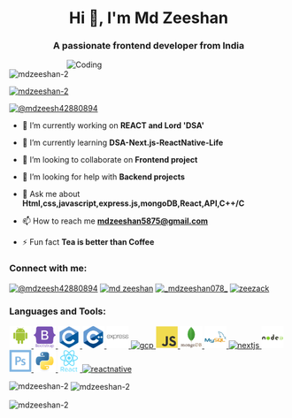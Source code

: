 <h1 align="center">Hi 👋, I'm Md Zeeshan</h1>
<h3 align="center">A passionate frontend developer from India</h3>
<img align="right" alt="Coding" width="400" src="https://pin.it/1iLZM7Q">
<p align="left"> <img src="https://komarev.com/ghpvc/?username=mdzeeshan-2&label=Profile%20views&color=0e75b6&style=flat" alt="mdzeeshan-2" /> </p>

<p align="left"> <a href="https://github.com/ryo-ma/github-profile-trophy"><img src="https://github-profile-trophy.vercel.app/?username=mdzeeshan-2" alt="mdzeeshan-2" /></a> </p>

<p align="left"> <a href="https://twitter.com/@mdzeesh42880894" target="blank"><img src="https://img.shields.io/twitter/follow/@mdzeesh42880894?logo=twitter&style=for-the-badge" alt="@mdzeesh42880894" /></a> </p>

- 🔭 I’m currently working on **REACT and Lord 'DSA'**

- 🌱 I’m currently learning **DSA-Next.js-ReactNative-Life**

- 👯 I’m looking to collaborate on **Frontend project**

- 🤝 I’m looking for help with **Backend projects**

- 💬 Ask me about **Html,css,javascript,express.js,mongoDB,React,API,C++/C**

- 📫 How to reach me **mdzeeshan5875@gmail.com**

- ⚡ Fun fact **Tea is better than Coffee**

<h3 align="left">Connect with me:</h3>
<p align="left">
<a href="https://twitter.com/@mdzeesh42880894" target="blank"><img align="center" src="https://raw.githubusercontent.com/rahuldkjain/github-profile-readme-generator/master/src/images/icons/Social/twitter.svg" alt="@mdzeesh42880894" height="30" width="40" /></a>
<a href="https://linkedin.com/in/md zeeshan" target="blank"><img align="center" src="https://raw.githubusercontent.com/rahuldkjain/github-profile-readme-generator/master/src/images/icons/Social/linked-in-alt.svg" alt="md zeeshan" height="30" width="40" /></a>
<a href="https://instagram.com/_mdzeeshan078_" target="blank"><img align="center" src="https://raw.githubusercontent.com/rahuldkjain/github-profile-readme-generator/master/src/images/icons/Social/instagram.svg" alt="_mdzeeshan078_" height="30" width="40" /></a>
<a href="https://www.leetcode.com/zeezack" target="blank"><img align="center" src="https://raw.githubusercontent.com/rahuldkjain/github-profile-readme-generator/master/src/images/icons/Social/leet-code.svg" alt="zeezack" height="30" width="40" /></a>
</p>

<h3 align="left">Languages and Tools:</h3>
<p align="left"> <a href="https://developer.android.com" target="_blank" rel="noreferrer"> <img src="https://raw.githubusercontent.com/devicons/devicon/master/icons/android/android-original-wordmark.svg" alt="android" width="40" height="40"/> </a> <a href="https://getbootstrap.com" target="_blank" rel="noreferrer"> <img src="https://raw.githubusercontent.com/devicons/devicon/master/icons/bootstrap/bootstrap-plain-wordmark.svg" alt="bootstrap" width="40" height="40"/> </a> <a href="https://www.cprogramming.com/" target="_blank" rel="noreferrer"> <img src="https://raw.githubusercontent.com/devicons/devicon/master/icons/c/c-original.svg" alt="c" width="40" height="40"/> </a> <a href="https://www.w3schools.com/cpp/" target="_blank" rel="noreferrer"> <img src="https://raw.githubusercontent.com/devicons/devicon/master/icons/cplusplus/cplusplus-original.svg" alt="cplusplus" width="40" height="40"/> </a> <a href="https://expressjs.com" target="_blank" rel="noreferrer"> <img src="https://raw.githubusercontent.com/devicons/devicon/master/icons/express/express-original-wordmark.svg" alt="express" width="40" height="40"/> </a> <a href="https://cloud.google.com" target="_blank" rel="noreferrer"> <img src="https://www.vectorlogo.zone/logos/google_cloud/google_cloud-icon.svg" alt="gcp" width="40" height="40"/> </a> <a href="https://developer.mozilla.org/en-US/docs/Web/JavaScript" target="_blank" rel="noreferrer"> <img src="https://raw.githubusercontent.com/devicons/devicon/master/icons/javascript/javascript-original.svg" alt="javascript" width="40" height="40"/> </a> <a href="https://www.mongodb.com/" target="_blank" rel="noreferrer"> <img src="https://raw.githubusercontent.com/devicons/devicon/master/icons/mongodb/mongodb-original-wordmark.svg" alt="mongodb" width="40" height="40"/> </a> <a href="https://www.mysql.com/" target="_blank" rel="noreferrer"> <img src="https://raw.githubusercontent.com/devicons/devicon/master/icons/mysql/mysql-original-wordmark.svg" alt="mysql" width="40" height="40"/> </a> <a href="https://nextjs.org/" target="_blank" rel="noreferrer"> <img src="https://cdn.worldvectorlogo.com/logos/nextjs-2.svg" alt="nextjs" width="40" height="40"/> </a> <a href="https://nodejs.org" target="_blank" rel="noreferrer"> <img src="https://raw.githubusercontent.com/devicons/devicon/master/icons/nodejs/nodejs-original-wordmark.svg" alt="nodejs" width="40" height="40"/> </a> <a href="https://www.photoshop.com/en" target="_blank" rel="noreferrer"> <img src="https://raw.githubusercontent.com/devicons/devicon/master/icons/photoshop/photoshop-line.svg" alt="photoshop" width="40" height="40"/> </a> <a href="https://www.python.org" target="_blank" rel="noreferrer"> <img src="https://raw.githubusercontent.com/devicons/devicon/master/icons/python/python-original.svg" alt="python" width="40" height="40"/> </a> <a href="https://reactjs.org/" target="_blank" rel="noreferrer"> <img src="https://raw.githubusercontent.com/devicons/devicon/master/icons/react/react-original-wordmark.svg" alt="react" width="40" height="40"/> </a> <a href="https://reactnative.dev/" target="_blank" rel="noreferrer"> <img src="https://reactnative.dev/img/header_logo.svg" alt="reactnative" width="40" height="40"/> </a> </p>

<p><img align="left" src="https://github-readme-stats.vercel.app/api/top-langs?username=mdzeeshan-2&show_icons=true&locale=en&layout=compact" alt="mdzeeshan-2" /></p>

<p>&nbsp;<img align="center" src="https://github-readme-stats.vercel.app/api?username=mdzeeshan-2&show_icons=true&locale=en" alt="mdzeeshan-2" /></p>

<p><img align="center" src="https://github-readme-streak-stats.herokuapp.com/?user=mdzeeshan-2&" alt="mdzeeshan-2" /></p>


